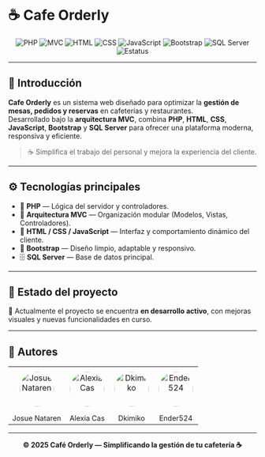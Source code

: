 # ☕ Cafe Orderly

<p align="center">
  <img src="https://img.shields.io/badge/PHP-Backend-blue?style=for-the-badge&logo=php" alt="PHP">
  <img src="https://img.shields.io/badge/MVC-Arquitectura-lightgrey?style=for-the-badge" alt="MVC">
  <img src="https://img.shields.io/badge/HTML-Frontend-orange?style=for-the-badge&logo=html5" alt="HTML">
  <img src="https://img.shields.io/badge/CSS-Styles-blue?style=for-the-badge&logo=css3" alt="CSS">
  <img src="https://img.shields.io/badge/JavaScript-Logic-yellow?style=for-the-badge&logo=javascript" alt="JavaScript">
  <img src="https://img.shields.io/badge/Bootstrap-UI-purple?style=for-the-badge&logo=bootstrap" alt="Bootstrap">
  <img src="https://img.shields.io/badge/SQL%20Server-Database-red?style=for-the-badge&logo=microsoftsqlserver" alt="SQL Server">
  <img src="https://img.shields.io/badge/Estado-En%20Desarrollo-green?style=for-the-badge" alt="Estatus">
</p>

---

## 🌟 Introducción

**Cafe Orderly** es un sistema web diseñado para optimizar la **gestión de mesas, pedidos y reservas** en cafeterías y restaurantes.  
Desarrollado bajo la **arquitectura MVC**, combina **PHP**, **HTML**, **CSS**, **JavaScript**, **Bootstrap** y **SQL Server** para ofrecer una plataforma moderna, responsiva y eficiente.

> ☕ Simplifica el trabajo del personal y mejora la experiencia del cliente.

---

## ⚙️ Tecnologías principales

- 🐘 **PHP** — Lógica del servidor y controladores.  
- 🧱 **Arquitectura MVC** — Organización modular (Modelos, Vistas, Controladores).  
- 🎨 **HTML / CSS / JavaScript** — Interfaz y comportamiento dinámico del cliente.  
- 💜 **Bootstrap** — Diseño limpio, adaptable y responsivo.  
- 🗄️ **SQL Server** — Base de datos principal.

---

## 🚀 Estado del proyecto

📌 Actualmente el proyecto se encuentra **en desarrollo activo**, con mejoras visuales y nuevas funcionalidades en curso.

---

## 👥 Autores

<div align="center">
    <table style="width: auto; border: 0;">
        <tr>
            <td align="center" style="border: none; padding: 10px;">
                <a href="https://github.com/josuenataren23" target="_blank">
                    <img src="https://avatars.githubusercontent.com/u/152847444?v=4" width="70px" style="border-radius:50%;" alt="Josue Nataren">
                </a>
            </td>
            <td align="center" style="border: none; padding: 10px;">
                <a href="https://github.com/alexiacas123-svg" target="_blank">
                    <img src="https://avatars.githubusercontent.com/u/153836719?v=4" width="70px" style="border-radius:50%;" alt="Alexia Cas">
                </a>
            </td>
            <td align="center" style="border: none; padding: 10px;">
                <a href="https://github.com/Dkimiko" target="_blank">
                    <img src="https://avatars.githubusercontent.com/u/153837202?v=4" width="70px" style="border-radius:50%;" alt="Dkimiko">
                </a>
            </td>
            <td align="center" style="border: none; padding: 10px;">
                <a href="https://github.com/Ender524-progr" target="_blank">
                    <img src="https://avatars.githubusercontent.com/u/153837042?v=4" width="70px" style="border-radius:50%;" alt="Ender524">
                </a>
            </td>
        </tr>
        <tr>
            <td align="center" style="border: none; padding-top: 5px;">
                <a href="https://github.com/josuenataren23" style="text-decoration: none; color: inherit; font-size: 0.9em;">Josue Nataren</a>
            </td>
            <td align="center" style="border: none; padding-top: 5px;">
                <a href="https://github.com/alexiacas123-svg" style="text-decoration: none; color: inherit; font-size: 0.9em;">Alexia Cas</a>
            </td>
            <td align="center" style="border: none; padding-top: 5px;">
                <a href="https://github.com/Dkimiko" style="text-decoration: none; color: inherit; font-size: 0.9em;">Dkimiko</a>
            </td>
            <td align="center" style="border: none; padding-top: 5px;">
                <a href="https://github.com/Ender524-progr" style="text-decoration: none; color: inherit; font-size: 0.9em;">Ender524</a>
            </td>
        </tr>
    </table>
</div>

---

<p align="center">
  <b>© 2025 Café Orderly — Simplificando la gestión de tu cafetería ☕</b>
</p>

